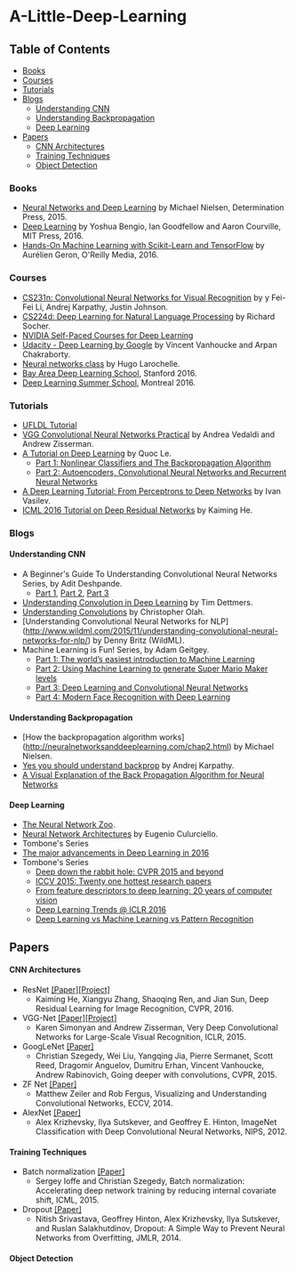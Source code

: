 # A-Little-Deep-Learning

## Table of Contents
- [Books](#books)
- [Courses](#courses)
- [Tutorials](#tutorials)
- [Blogs](#blogs)
  - [Understanding CNN](#understanding-cnn)
  - [Understanding Backpropagation](#understanding-backpropagation)
  - [Deep Learning](#deep-learning)
- [Papers](#papers)
  - [CNN Architectures](#cnn-architectures)
  - [Training Techniques](#training-techniques)
  - [Object Detection](#object-detection)

### Books

*  [Neural Networks and Deep Learning](http://neuralnetworksanddeeplearning.com/) by Michael Nielsen, Determination Press, 2015.
*  [Deep Learning](http://www.deeplearningbook.org/) by Yoshua Bengio, Ian Goodfellow and Aaron Courville, MIT Press, 2016.
*  [Hands-On Machine Learning with Scikit-Learn and TensorFlow](https://github.com/ageron/handson-ml) by Aurélien Geron, O'Reilly Media, 2016.

### Courses
*  [CS231n: Convolutional Neural Networks for Visual Recognition](http://cs231n.stanford.edu/) by y Fei-Fei Li, Andrej Karpathy, Justin Johnson. 
* [CS224d: Deep Learning for Natural Language Processing](http://cs224d.stanford.edu/) by Richard Socher.
* [NVIDIA Self-Paced Courses for Deep Learning](https://www.nvidia.com/en-us/deep-learning-ai/education/)
* [Udacity - Deep Learning by Google](https://www.udacity.com/course/deep-learning--ud730) by Vincent Vanhoucke and Arpan Chakraborty.
* [Neural networks class](http://info.usherbrooke.ca/hlarochelle/neural_networks/content.html) by Hugo Larochelle.
* [Bay Area Deep Learning School](https://www.bayareadlschool.org/), Stanford 2016.
* [Deep Learning Summer School](http://videolectures.net/deeplearning2016_montreal/), Montreal 2016.

### Tutorials
* [UFLDL Tutorial](http://deeplearning.stanford.edu/tutorial/)
* [VGG Convolutional Neural Networks Practical](https://www.robots.ox.ac.uk/~vgg/practicals/cnn/index.html) by Andrea Vedaldi and Andrew Zisserman.
* [A Tutorial on Deep Learning](http://www.trivedigaurav.com/blog/quoc-les-lectures-on-deep-learning/) by Quoc Le.
  * [Part 1: Nonlinear Classifiers and The Backpropagation Algorithm](http://cs.stanford.edu/~quocle/tutorial1.pdf)
  * [Part 2: Autoencoders, Convolutional Neural Networks and Recurrent Neural Networks](http://cs.stanford.edu/~quocle/tutorial2.pdf)
* [A Deep Learning Tutorial: From Perceptrons to Deep Networks](https://www.toptal.com/machine-learning/an-introduction-to-deep-learning-from-perceptrons-to-deep-networks) by Ivan Vasilev.
* [ICML 2016 Tutorial on Deep Residual Networks](http://kaiminghe.com/icml16tutorial/index.html) by Kaiming He.

### Blogs

#### Understanding CNN
* A Beginner's Guide To Understanding Convolutional Neural Networks Series, by Adit Deshpande.
  * [Part 1](https://adeshpande3.github.io/adeshpande3.github.io/A-Beginner's-Guide-To-Understanding-Convolutional-Neural-Networks/), [Part 2](https://adeshpande3.github.io/adeshpande3.github.io/A-Beginner's-Guide-To-Understanding-Convolutional-Neural-Networks-Part-2/), [Part 3](https://adeshpande3.github.io/adeshpande3.github.io/The-9-Deep-Learning-Papers-You-Need-To-Know-About.html)
* [Understanding Convolution in Deep Learning](http://timdettmers.com/2015/03/26/convolution-deep-learning/) by Tim Dettmers.
* [Understanding Convolutions](http://colah.github.io/posts/2014-07-Understanding-Convolutions/) by Christopher Olah.
* [Understanding Convolutional Neural Networks for NLP] (http://www.wildml.com/2015/11/understanding-convolutional-neural-networks-for-nlp/) by Denny Britz (WildML).
* Machine Learning is Fun! Series, by Adam Geitgey.
  * [Part 1: The world’s easiest introduction to Machine Learning](https://medium.com/@ageitgey/machine-learning-is-fun-80ea3ec3c471)
  * [Part 2: Using Machine Learning to generate Super Mario Maker levels](https://medium.com/@ageitgey/machine-learning-is-fun-part-2-a26a10b68df3)
  * [Part 3: Deep Learning and Convolutional Neural Networks](https://medium.com/@ageitgey/machine-learning-is-fun-part-3-deep-learning-and-convolutional-neural-networks-f40359318721)
  * [Part 4: Modern Face Recognition with Deep Learning](https://medium.com/@ageitgey/machine-learning-is-fun-part-4-modern-face-recognition-with-deep-learning-c3cffc121d78)
  
#### Understanding Backpropagation
* [How the backpropagation algorithm works] (http://neuralnetworksanddeeplearning.com/chap2.html) by Michael Nielsen.
* [Yes you should understand backprop](https://medium.com/@karpathy/yes-you-should-understand-backprop-e2f06eab496b#.hkbx92e9f) by Andrej Karpathy.
* [A Visual Explanation of the Back Propagation Algorithm for Neural Networks](http://www.kdnuggets.com/2016/06/visual-explanation-backpropagation-algorithm-neural-networks.html)
  
#### Deep Learning
* [The Neural Network Zoo](http://www.asimovinstitute.org/neural-network-zoo/).
* [Neural Network Architectures](https://culurciello.github.io/tech/2016/06/04/nets.html) by Eugenio Culurciello.
* Tombone's Series
* [The major advancements in Deep Learning in 2016](https://tryolabs.com/blog/2016/12/06/major-advancements-deep-learning-2016/)
* Tombone's Series
  * [Deep down the rabbit hole: CVPR 2015 and beyond](http://www.computervisionblog.com/2015/06/deep-down-rabbit-hole-cvpr-2015-and.html)
  * [ICCV 2015: Twenty one hottest research papers](http://www.computervisionblog.com/2015/12/iccv-2015-twenty-one-hottest-research.html)
  * [From feature descriptors to deep learning: 20 years of computer vision](http://www.computervisionblog.com/2015/06/deep-down-rabbit-hole-cvpr-2015-and.html)
  * [Deep Learning Trends @ ICLR 2016](http://www.computervisionblog.com/2016/06/deep-learning-trends-iclr-2016.html)
  * [Deep Learning vs Machine Learning vs Pattern Recognition](http://www.computervisionblog.com/2015/03/deep-learning-vs-machine-learning-vs.html)

#### 

## Papers

#### CNN Architectures
* ResNet [[Paper]](https://arxiv.org/abs/1512.03385)[[Project]](https://github.com/KaimingHe/deep-residual-networks)
  * Kaiming He, Xiangyu Zhang, Shaoqing Ren, and Jian Sun, Deep Residual Learning for Image Recognition, CVPR, 2016.
* VGG-Net [[Paper]](https://arxiv.org/pdf/1409.4842.pdf)[[Project]](http://www.robots.ox.ac.uk/~vgg/research/very_deep/)
  * Karen Simonyan and Andrew Zisserman, Very Deep Convolutional Networks for Large-Scale Visual Recognition, ICLR, 2015.
* GoogLeNet [[Paper]](https://arxiv.org/pdf/1409.4842.pdf)
  * Christian Szegedy, Wei Liu, Yangqing Jia, Pierre Sermanet, Scott Reed, Dragomir Anguelov, Dumitru Erhan, Vincent Vanhoucke, Andrew Rabinovich, Going deeper with convolutions, CVPR, 2015.
* ZF Net [[Paper]](https://arxiv.org/pdf/1311.2901.pdf)
  * Matthew Zeiler and Rob Fergus, Visualizing and Understanding Convolutional Networks, ECCV, 2014.
* AlexNet [[Paper]](http://www.cs.toronto.edu/~kriz/imagenet_classification_with_deep_convolutional.pdf)
  * Alex Krizhevsky, Ilya Sutskever, and Geoffrey E. Hinton, ImageNet Classification with Deep Convolutional Neural Networks, NIPS, 2012.

#### Training Techniques
* Batch normalization [[Paper]](https://arxiv.org/pdf/1502.03167.pdf)
  * Sergey Ioffe and Christian Szegedy, Batch normalization: Accelerating deep network training by reducing internal covariate shift, ICML, 2015.
* Dropout [[Paper]](https://arxiv.org/pdf/1502.03167.pdf)
  * Nitish Srivastava, Geoffrey Hinton, Alex Krizhevsky, Ilya Sutskever, and Ruslan Salakhutdinov, Dropout: A Simple Way to Prevent Neural Networks from Overfitting, JMLR, 2014.
  

#### Object Detection


